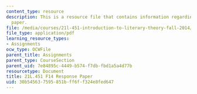 ```yaml
---
content_type: resource
description: This is a resource file that contains information regarding response
  paper.
file: /media/courses/21l-451-introduction-to-literary-theory-fall-2014/30b545637595851bff6ff324e8fed647_MIT21L_451F14_Response_Pap.pdf
file_type: application/pdf
learning_resource_types:
- Assignments
ocw_type: OCWFile
parent_title: Assignments
parent_type: CourseSection
parent_uid: 7e84895c-4449-b574-f7db-fbd1a5a4d77b
resourcetype: Document
title: 21L.451 F14 Response Paper
uid: 30b54563-7595-851b-ff6f-f324e8fed647
---
```

